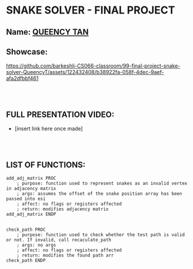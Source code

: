 
# SNAKE SOLVER - FINAL PROJECT

## Name: <ins> QUEENCY TAN </ins>

## Showcase:

https://github.com/barkeshli-CS066-classroom/99-final-project-snake-solver-QueencyT/assets/122432408/b38922fa-058f-4dec-9aef-afa2dfbbf461


<br><br>

## FULL PRESENTATION VIDEO: 
  - [insert link here once made]
    
<br><br>

## LIST OF FUNCTIONS:
```
add_adj_matrix PROC 
    ; purpose: function used to represent snakes as an invalid vertex in adjacency matrix
    ; args: assumes the offset of the snake position array has been passed into esi
    ; affect: no flags or registers affected
    ; return: modifies adjacency matrix 
add_adj_matrix ENDP
```
```

check_path PROC
    ; purpose: function used to check whether the test path is valid or not. If invalid, call recaculate_path
    ; args: no args
    ; affect: no flags or registers affected
    ; return: modifies the found path arr
check_path ENDP

```


<br><br>

